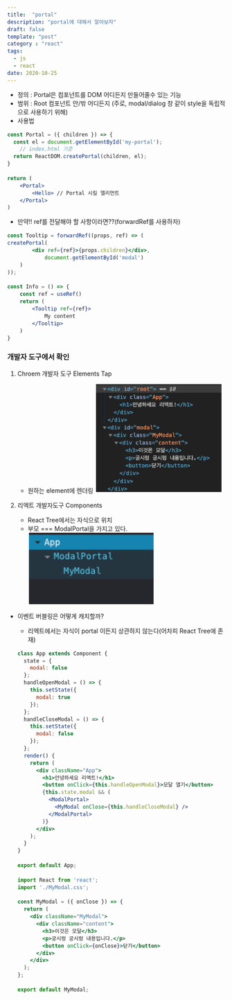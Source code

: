 ```yaml
---
title:  "portal"
description: "portal에 대해서 알아보자"
draft: false
template: "post"
category : "react"
tags:
  - js
  - react
date: 2020-10-25
---
```

- 정의 : Portal은 컴포넌트를 DOM 어디든지 만들어줄수 있는 기능
- 범위 :  Root 컴포넌트 안/밖 어디든지 (주로, modal/dialog 창 같이 style을 독립적으로 사용하기 위해)
- 사용법

```jsx
const Portal = ({ children }) => {
  const el = document.getElementById('my-portal');
	// index.html 기준
  return ReactDOM.createPortal(children, el);
}

return (
	<Portal>
		<Hello> // Portal 시킬 엘리먼트
	</Portal>
)
```

- 만약!! ref를 전달해야 할 사항이라면??(forwardRef를 사용하자)

```jsx
const Tooltip = forwardRef((props, ref) => (
createPortal(
        <div ref={ref}>{props.children}</div>,
		    document.getElementById('modal')
    )
));

const Info = () => {
    const ref = useRef()
    return (
        <Tooltip ref={ref}>
            My content
        </Tooltip>
    )
}
```

### 개발자 도구에서 확인
1. Chroem 개발자 도구 Elements Tap
    - 원하는 element에 렌더링
![portal1](../../assets/react-portal1.png)

2. 리엑트 개발자도구 Components
     - React Tree에서는 자식으로 위치
     - 부모 === ModalPortal을 가지고 있다.
![portal1](../../assets/react-portal2.png)

- 이벤트 버블링은 어떻게 캐치할까?
    - 리엑트에서는 자식이 portal 이든지 상관하지 않는다(어차피 React Tree에 존재)

    ```jsx
    class App extends Component {
      state = {
        modal: false
      };
      handleOpenModal = () => {
        this.setState({
          modal: true
        });
      };
      handleCloseModal = () => {
        this.setState({
          modal: false
        });
      };
      render() {
        return (
          <div className="App">
            <h1>안녕하세요 리액트!</h1>
            <button onClick={this.handleOpenModal}>모달 열기</button>
            {this.state.modal && (
              <ModalPortal>
                <MyModal onClose={this.handleCloseModal} />
              </ModalPortal>
            )}
          </div>
        );
      }
    }

    export default App;

    import React from 'react';
    import './MyModal.css';

    const MyModal = ({ onClose }) => {
      return (
        <div className="MyModal">
          <div className="content">
            <h3>이것은 모달</h3>
            <p>궁시렁 궁시렁 내용입니다.</p>
            <button onClick={onClose}>닫기</button>
          </div>
        </div>
      );
    };

    export default MyModal;
    ```
